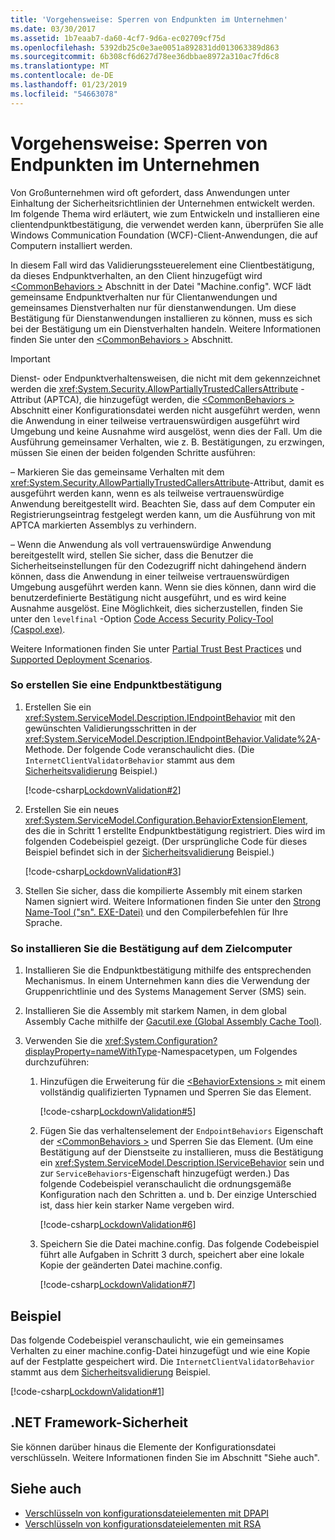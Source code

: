 ```yaml
---
title: 'Vorgehensweise: Sperren von Endpunkten im Unternehmen'
ms.date: 03/30/2017
ms.assetid: 1b7eaab7-da60-4cf7-9d6a-ec02709cf75d
ms.openlocfilehash: 5392db25c0e3ae0051a892831dd013063389d863
ms.sourcegitcommit: 6b308cf6d627d78ee36dbbae8972a310ac7fd6c8
ms.translationtype: MT
ms.contentlocale: de-DE
ms.lasthandoff: 01/23/2019
ms.locfileid: "54663078"
---
```

# <a name="how-to-lock-down-endpoints-in-the-enterprise"></a>Vorgehensweise: Sperren von Endpunkten im Unternehmen
Von Großunternehmen wird oft gefordert, dass Anwendungen unter Einhaltung der Sicherheitsrichtlinien der Unternehmen entwickelt werden. Im folgende Thema wird erläutert, wie zum Entwickeln und installieren eine clientendpunktbestätigung, die verwendet werden kann, überprüfen Sie alle Windows Communication Foundation (WCF)-Client-Anwendungen, die auf Computern installiert werden.  
  
 In diesem Fall wird das Validierungssteuerelement eine Clientbestätigung, da dieses Endpunktverhalten, an den Client hinzugefügt wird [ \<CommonBehaviors >](../../../../docs/framework/configure-apps/file-schema/wcf/commonbehaviors.md) Abschnitt in der Datei "Machine.config". WCF lädt gemeinsame Endpunktverhalten nur für Clientanwendungen und gemeinsames Dienstverhalten nur für dienstanwendungen. Um diese Bestätigung für Dienstanwendungen installieren zu können, muss es sich bei der Bestätigung um ein Dienstverhalten handeln. Weitere Informationen finden Sie unter den [ \<CommonBehaviors >](../../../../docs/framework/configure-apps/file-schema/wcf/commonbehaviors.md) Abschnitt.  
  
> [!IMPORTANT]
>  Dienst- oder Endpunktverhaltensweisen, die nicht mit dem gekennzeichnet werden die <xref:System.Security.AllowPartiallyTrustedCallersAttribute> -Attribut (APTCA), die hinzugefügt werden, die [ \<CommonBehaviors >](../../../../docs/framework/configure-apps/file-schema/wcf/commonbehaviors.md) Abschnitt einer Konfigurationsdatei werden nicht ausgeführt werden, wenn die Anwendung in einer teilweise vertrauenswürdigen ausgeführt wird Umgebung und keine Ausnahme wird ausgelöst, wenn dies der Fall. Um die Ausführung gemeinsamer Verhalten, wie z.&#160;B. Bestätigungen, zu erzwingen, müssen Sie einen der beiden folgenden Schritte ausführen:  
>   
>  &#8211; Markieren Sie das gemeinsame Verhalten mit dem <xref:System.Security.AllowPartiallyTrustedCallersAttribute>-Attribut, damit es ausgeführt werden kann, wenn es als teilweise vertrauenswürdige Anwendung bereitgestellt wird. Beachten Sie, dass auf dem Computer ein Registrierungseintrag festgelegt werden kann, um die Ausführung von mit APTCA markierten Assemblys zu verhindern.  
>   
>  &#8211; Wenn die Anwendung als voll vertrauenswürdige Anwendung bereitgestellt wird, stellen Sie sicher, dass die Benutzer die Sicherheitseinstellungen für den Codezugriff nicht dahingehend ändern können, dass die Anwendung in einer teilweise vertrauenswürdigen Umgebung ausgeführt werden kann. Wenn sie dies können, dann wird die benutzerdefinierte Bestätigung nicht ausgeführt, und es wird keine Ausnahme ausgelöst. Eine Möglichkeit, dies sicherzustellen, finden Sie unter den `levelfinal` -Option [Code Access Security Policy-Tool (Caspol.exe)](https://go.microsoft.com/fwlink/?LinkId=248222).  
>   
>  Weitere Informationen finden Sie unter [Partial Trust Best Practices](../../../../docs/framework/wcf/feature-details/partial-trust-best-practices.md) und [Supported Deployment Scenarios](../../../../docs/framework/wcf/feature-details/supported-deployment-scenarios.md).  
  
### <a name="to-create-the-endpoint-validator"></a>So erstellen Sie eine Endpunktbestätigung  
  
1.  Erstellen Sie ein <xref:System.ServiceModel.Description.IEndpointBehavior> mit den gewünschten Validierungsschritten in der <xref:System.ServiceModel.Description.IEndpointBehavior.Validate%2A>-Methode. Der folgende Code veranschaulicht dies. (Die `InternetClientValidatorBehavior` stammt aus dem [Sicherheitsvalidierung](../../../../docs/framework/wcf/samples/security-validation.md) Beispiel.)  
  
     [!code-csharp[LockdownValidation#2](../../../../samples/snippets/csharp/VS_Snippets_CFX/lockdownvalidation/cs/internetclientvalidatorbehavior.cs#2)]  
  
2.  Erstellen Sie ein neues <xref:System.ServiceModel.Configuration.BehaviorExtensionElement>, des die in Schritt 1 erstellte Endpunktbestätigung registriert. Dies wird im folgenden Codebeispiel gezeigt. (Der ursprüngliche Code für dieses Beispiel befindet sich in der [Sicherheitsvalidierung](../../../../docs/framework/wcf/samples/security-validation.md) Beispiel.)  
  
     [!code-csharp[LockdownValidation#3](../../../../samples/snippets/csharp/VS_Snippets_CFX/lockdownvalidation/cs/internetclientvalidatorelement.cs#3)]  
  
3.  Stellen Sie sicher, dass die kompilierte Assembly mit einem starken Namen signiert wird. Weitere Informationen finden Sie unter den [Strong Name-Tool ("sn". EXE-Datei)](https://go.microsoft.com/fwlink/?LinkId=248217) und den Compilerbefehlen für Ihre Sprache.  
  
### <a name="to-install-the-validator-into-the-target-computer"></a>So installieren Sie die Bestätigung auf dem Zielcomputer  
  
1.  Installieren Sie die Endpunktbestätigung mithilfe des entsprechenden Mechanismus. In einem Unternehmen kann dies die Verwendung der Gruppenrichtlinie und des Systems Management Server (SMS) sein.  
  
2.  Installieren Sie die Assembly mit starkem Namen, in dem global Assembly Cache mithilfe der [Gacutil.exe (Global Assembly Cache Tool)](../../../../docs/framework/tools/gacutil-exe-gac-tool.md).  
  
3.  Verwenden Sie die <xref:System.Configuration?displayProperty=nameWithType>-Namespacetypen, um Folgendes durchzuführen:  
  
    1.  Hinzufügen die Erweiterung für die [ \<BehaviorExtensions >](../../../../docs/framework/configure-apps/file-schema/wcf/behaviorextensions.md) mit einem vollständig qualifizierten Typnamen und Sperren Sie das Element.  
  
         [!code-csharp[LockdownValidation#5](../../../../samples/snippets/csharp/VS_Snippets_CFX/lockdownvalidation/cs/hostapplication.cs#5)]  
  
    2.  Fügen Sie das verhaltenselement der `EndpointBehaviors` Eigenschaft der [ \<CommonBehaviors >](../../../../docs/framework/configure-apps/file-schema/wcf/commonbehaviors.md) und Sperren Sie das Element. (Um eine Bestätigung auf der Dienstseite zu installieren, muss die Bestätigung ein <xref:System.ServiceModel.Description.IServiceBehavior> sein und zur `ServiceBehaviors`-Eigenschaft hinzugefügt werden.) Das folgende Codebeispiel veranschaulicht die ordnungsgemäße Konfiguration nach den Schritten a. und b. Der einzige Unterschied ist, dass hier kein starker Name vergeben wird.  
  
         [!code-csharp[LockdownValidation#6](../../../../samples/snippets/csharp/VS_Snippets_CFX/lockdownvalidation/cs/hostapplication.cs#6)]  
  
    3.  Speichern Sie die Datei machine.config. Das folgende Codebeispiel führt alle Aufgaben in Schritt 3 durch, speichert aber eine lokale Kopie der geänderten Datei machine.config.  
  
         [!code-csharp[LockdownValidation#7](../../../../samples/snippets/csharp/VS_Snippets_CFX/lockdownvalidation/cs/hostapplication.cs#7)]  
  
## <a name="example"></a>Beispiel  
 Das folgende Codebeispiel veranschaulicht, wie ein gemeinsames Verhalten zu einer machine.config-Datei hinzugefügt und wie eine Kopie auf der Festplatte gespeichert wird. Die `InternetClientValidatorBehavior` stammt aus dem [Sicherheitsvalidierung](../../../../docs/framework/wcf/samples/security-validation.md) Beispiel.  
  
 [!code-csharp[LockdownValidation#1](../../../../samples/snippets/csharp/VS_Snippets_CFX/lockdownvalidation/cs/hostapplication.cs#1)]  
  
## <a name="net-framework-security"></a>.NET Framework-Sicherheit  
 Sie können darüber hinaus die Elemente der Konfigurationsdatei verschlüsseln. Weitere Informationen finden Sie im Abschnitt "Siehe auch".  
  
## <a name="see-also"></a>Siehe auch
- [Verschlüsseln von konfigurationsdateielementen mit DPAPI](https://go.microsoft.com/fwlink/?LinkId=94954)
- [Verschlüsseln von konfigurationsdateielementen mit RSA](https://go.microsoft.com/fwlink/?LinkId=94955)
